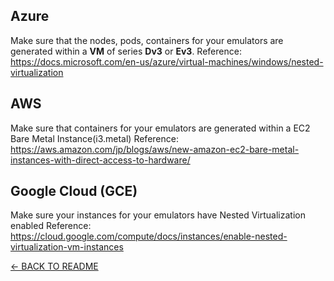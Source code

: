 Azure
-----

Make sure that the nodes, pods, containers for your emulators are generated within a **VM** of series **Dv3** or **Ev3**.
Reference: https://docs.microsoft.com/en-us/azure/virtual-machines/windows/nested-virtualization

AWS
-----
Make sure that containers for your emulators are generated within a EC2 Bare Metal Instance(i3.metal)
Reference: https://aws.amazon.com/jp/blogs/aws/new-amazon-ec2-bare-metal-instances-with-direct-access-to-hardware/

Google Cloud (GCE)
------------------
Make sure your instances for your emulators have Nested Virtualization enabled
Reference: https://cloud.google.com/compute/docs/instances/enable-nested-virtualization-vm-instances


[<- BACK TO README](../README.md)

